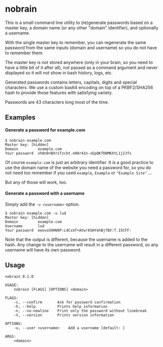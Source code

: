 # nobrain

This is a small command line utility to (re)generate passwords based on a master
key, a domain name (or any other "domain" identifier), and optionally a
username.

With the single master key to remember, you can regenerate the same password
from the same inputs (domain and username) so you do not have to remember them.

The master key is not stored anywhere (only in your brain, so you need to have a
little bit of it after all), not passed as a command argument and never
displayed so it will not show in bash history, logs, etc.

Generated passwords contains letters, capitals, digits and special characters.
We use a custom bas64 encoding on top of a PKBF2/SHA256 hash to provide those
features with satisfying variety.

Passwords are 43 characters long most of the time.


## Examples

#### Generate a password for example.com

```
$ nobrain example.com
Master key: [hidden]
Domain         example.com
Your password  vh8n0+BXrsTzckt.n08r41n-sEpQKfD0MKXtL1j2Jfs
```

Of course `example.com` is just an arbitrary identifier. It is a good practice
to use the domain name of the website you need a password for, so you do not
need too remember if you used `example`, `Example` or `"Example Site"` …

But any of those will work, too.


#### Generate a password with a username

Simply add the `-u <username>` option.

```
$ nobrain example.com -u lud
Master key: [hidden]
Domain         example.com
Username       lud
Your password  eeovoS9HN9P:L4CsXf+Atw!6SHYehBjfBV:T.15CFF:
```

Note that the output is different, because the username is added to the hash.
Any change to the username will result in a different password, so any username
will have its own password.

<!-- usage -->
## Usage

```
nobrain 0.1.0

USAGE:
    nobrain [FLAGS] [OPTIONS] <domain>

FLAGS:
    -c, --confirm       Ask for password confirmation
    -h, --help          Prints help information
    -n, --no-newline    Print only the password without linebreak
    -V, --version       Prints version information

OPTIONS:
    -u, --user <username>    Add a username [default: ]

ARGS:
    <domain>    

```
